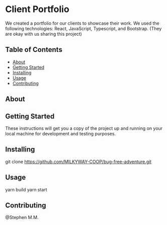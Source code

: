 # Client Portfolio

We created a portfolio for our clients to showcase their work. We used the following technologies: React, JavaScript, Typescript, and Bootstrap.
(They are okay with us sharing this project)

## Table of Contents

- [About](#about)
- [Getting Started](#getting_started)
- [Installing](#installing)
- [Usage](#usage)
- [Contributing](#contributing)

## About

## Getting Started

These instructions will get you a copy of the project up and running on your local machine for development and testing purposes.

## Installing

git clone https://github.com/MILKYWAY-COOP/bug-free-adventure.git

## Usage

yarn build
yarn start

## Contributing

@Stephen M.M.
